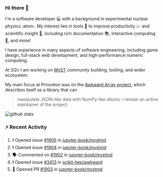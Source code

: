 ### Hi there 👋 

I'm a software developer 💻 with a background in experimental nuclear physics :atom:. My interest lies in tools :wrench: to improve productivity :chart_with_upwards_trend: and scientific insight :telescope:, including rich documentation 📚, interactive computing 🧮, and more! 

I have experience in many aspects of software engineering, including game design, full-stack web development, and high-performance numeric computing. 

At 2i2c I am working on [MyST](https://github.com/jupyter-book/mystmd) community building, tooling, and wider ecosystem. 

My main focus at Princeton was on the [Awkward Array project](awkward-array.org/), which describes itself as a library that can 
> manipulate JSON-like data with NumPy-like idioms. I remain an active maintainer of the project. 

![github stats](https://github-readme-stats.vercel.app/api?username=agoose77&show_icons=true&hide_rank=true&hide_title=true&bg_color=30,e76445,904e95&text_color=efe3ec&icon_color=efe3ec)
<!--
**agoose77/agoose77** is a ✨ _special_ ✨ repository because its `README.md` (this file) appears on your GitHub profile.

Here are some ideas to get you started:

- 🔭 I’m currently working on ...
- 🌱 I’m currently learning ...
- 👯 I’m looking to collaborate on ...
- 🤔 I’m looking for help with ...
- 💬 Ask me about ...
- 📫 How to reach me: ...
- 😄 Pronouns: ...
- ⚡ Fun fact: ...
-->

### :zap: Recent Activity

<!--START_SECTION:activity-->
1. ❗ Opened issue [#1905](https://github.com/jupyter-book/mystmd/issues/1905) in [jupyter-book/mystmd](https://github.com/jupyter-book/mystmd)
2. ❗ Opened issue [#1904](https://github.com/jupyter-book/mystmd/issues/1904) in [jupyter-book/mystmd](https://github.com/jupyter-book/mystmd)
3. 🗣 Commented on [#1902](https://github.com/jupyter-book/mystmd/issues/1902#issuecomment-2706929425) in [jupyter-book/mystmd](https://github.com/jupyter-book/mystmd)
4. ❗ Opened issue [#3413](https://github.com/scikit-hep/awkward/issues/3413) in [scikit-hep/awkward](https://github.com/scikit-hep/awkward)
5. 💪 Opened PR [#1903](https://github.com/jupyter-book/mystmd/pull/1903) in [jupyter-book/mystmd](https://github.com/jupyter-book/mystmd)
<!--END_SECTION:activity-->
